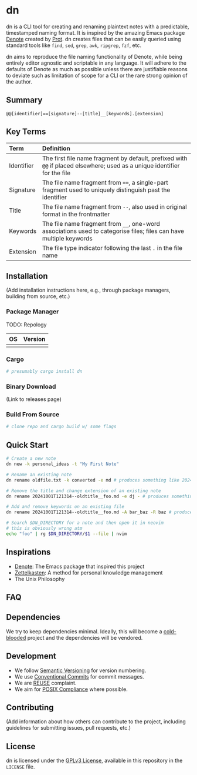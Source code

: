 <!--
SPDX-FileCopyrightText: 2024 Matthew Mark Ibbetson
SPDX-FileContributor: Matthew Mark Ibbetson

SPDX-License-Identifier: GPL-3.0-or-later
-->

# dn

dn is a CLI tool for creating and renaming plaintext notes with a predictable, timestamped naming format. It is inspired by the amazing Emacs package [Denote](https://protesilaos.com/emacs/denote) created by [Prot](https://protesilaos.com/). dn creates files that can be easily queried using standard tools like `find`, `sed`, `grep`, `awk`, `ripgrep`, `fzf`, etc.

dn aims to reproduce the file naming functionality of Denote, while being entirely editor agnostic and scriptable in any language. It will adhere to the defaults of Denote as much as possible unless there are justifiable reasons to deviate such as limitation of scope for a CLI or the rare strong opinion of the author.

## Summary

`@@[identifier]==[signature]--[title]__[keywords].[extension]`

## Key Terms

| Term       | Definition                                                                                                                |
| :--------- | :------------------------------------------------------------------------------------------------------------------------ |
| Identifier | The first file name fragment by default, prefixed with `@@` if placed elsewhere; used as a unique identifier for the file |
| Signature  | The file name fragment from `==`, a single-part fragment used to uniquely distinguish past the identifier                 |
| Title      | The file name fragment from `--`, also used in original format in the frontmatter                                         |
| Keywords   | The file name fragment from `__`, one-word associations used to categorise files; files can have multiple keywords        |
| Extension  | The file type indicator following the last `.` in the file name                                                           |

## Installation

(Add installation instructions here, e.g., through package managers, building from source, etc.)

### Package Manager

TODO: Repology

| OS  | Version |
| :-- | ------: |
|     |         |

### Cargo

```sh
# presumably cargo install dn
```

### Binary Download

(Link to releases page)

### Build From Source

```sh
# clone repo and cargo build w/ some flags
```

## Quick Start

```bash
# Create a new note
dn new -k personal_ideas -t "My First Note"

# Rename an existing note
dn rename oldfile.txt -k converted -e md # produces something like 20241006T145030--oldfile__converted.md

# Remove the title and change extension of an existing note
dn rename 20241001T121314--oldtitle__foo.md -e dj - # produces something like 20241001T121314__foo.dj

# Add and remove keywords on an existing file
dn rename 20241001T121314--oldtitle__foo.md -A bar_baz -R baz # produces 20241001T121314--oldtitle__foo_bar.md

# Search $DN_DIRECTORY for a note and then open it in neovim
# this is obviously wrong atm
echo "foo" | rg $DN_DIRECTORY/$1 --file | nvim
```

## Inspirations

- [Denote](https://protesilaos.com/emacs/denote): The Emacs package that inspired this project
- [Zettelkasten](https://zettelkasten.de/introduction/): A method for personal knowledge management
- The Unix Philosophy

## FAQ

## Dependencies

We try to keep dependencies minimal. Ideally, this will become a [cold-blooded]() project and the dependencies will be vendored.

## Development

- We follow [Semantic Versioning](https://semver.org/) for version numbering.
- We use [Conventional Commits](https://www.conventionalcommits.org/) for commit messages.
- We are [REUSE](https://reuse.software/) complaint.
- We aim for [POSIX Compliance](https://pubs.opengroup.org/onlinepubs/9699919799/) where possible.

## Contributing

(Add information about how others can contribute to the project, including guidelines for submitting issues, pull requests, etc.)

## License

dn is licensed under the [GPLv3 License](https://www.gnu.org/licenses/gpl-3.0.en.html), available in this repository in the `LICENSE` file.
